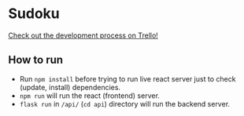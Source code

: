 # Sudoku
[Check out the development process on Trello!](https://trello.com/b/PfZc7t8b)

## How to run
* Run `npm install` before trying to run live react server just to check (update, install) dependencies.
* `npm run` will run the react (frontend) server.
* `flask run` in `/api/` (`cd api`) directory will run the backend server.
